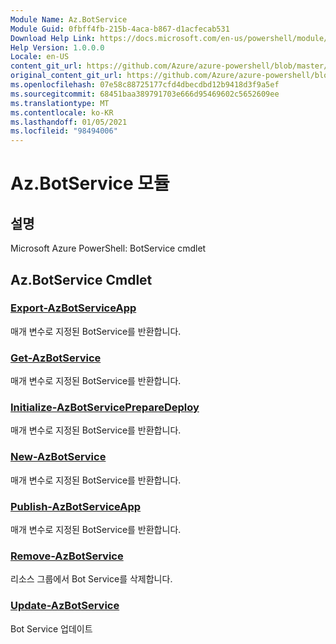 ```yaml
---
Module Name: Az.BotService
Module Guid: 0fbff4fb-215b-4aca-b867-d1acfecab531
Download Help Link: https://docs.microsoft.com/en-us/powershell/module/az.botservice
Help Version: 1.0.0.0
Locale: en-US
content_git_url: https://github.com/Azure/azure-powershell/blob/master/src/BotService/help/Az.BotService.md
original_content_git_url: https://github.com/Azure/azure-powershell/blob/master/src/BotService/help/Az.BotService.md
ms.openlocfilehash: 07e58c88725177cfd4dbecdbd12b9418d3f9a5ef
ms.sourcegitcommit: 68451baa389791703e666d95469602c5652609ee
ms.translationtype: MT
ms.contentlocale: ko-KR
ms.lasthandoff: 01/05/2021
ms.locfileid: "98494006"
---
```

# Az.BotService 모듈
## 설명
Microsoft Azure PowerShell: BotService cmdlet

## Az.BotService Cmdlet
### [Export-AzBotServiceApp](Export-AzBotServiceApp.md)
매개 변수로 지정된 BotService를 반환합니다.

### [Get-AzBotService](Get-AzBotService.md)
매개 변수로 지정된 BotService를 반환합니다.

### [Initialize-AzBotServicePrepareDeploy](Initialize-AzBotServicePrepareDeploy.md)
매개 변수로 지정된 BotService를 반환합니다.

### [New-AzBotService](New-AzBotService.md)
매개 변수로 지정된 BotService를 반환합니다.

### [Publish-AzBotServiceApp](Publish-AzBotServiceApp.md)
매개 변수로 지정된 BotService를 반환합니다.

### [Remove-AzBotService](Remove-AzBotService.md)
리소스 그룹에서 Bot Service를 삭제합니다.

### [Update-AzBotService](Update-AzBotService.md)
Bot Service 업데이트

